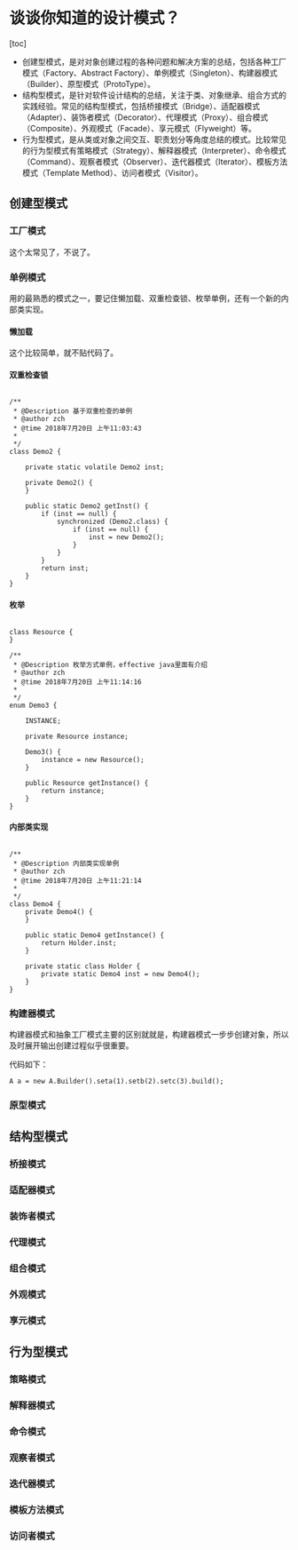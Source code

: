# 谈谈你知道的设计模式？

[toc]

- 创建型模式，是对对象创建过程的各种问题和解决方案的总结，包括各种工厂模式（Factory、Abstract Factory）、单例模式（Singleton）、构建器模式（Builder）、原型模式（ProtoType）。
- 结构型模式，是针对软件设计结构的总结，关注于类、对象继承、组合方式的实践经验。常见的结构型模式，包括桥接模式（Bridge）、适配器模式（Adapter）、装饰者模式（Decorator）、代理模式（Proxy）、组合模式（Composite）、外观模式（Facade）、享元模式（Flyweight）等。
- 行为型模式，是从类或对象之间交互、职责划分等角度总结的模式。比较常见的行为型模式有策略模式（Strategy）、解释器模式（Interpreter）、命令模式（Command）、观察者模式（Observer）、迭代器模式（Iterator）、模板方法模式（Template Method）、访问者模式（Visitor）。


## 创建型模式

### 工厂模式

这个太常见了，不说了。

### 单例模式

用的最熟悉的模式之一，要记住懒加载、双重检查锁、枚举单例，还有一个新的内部类实现。

#### 懒加载

这个比较简单，就不贴代码了。

#### 双重检查锁

```

/**
 * @Description 基于双重检查的单例
 * @author zch
 * @time 2018年7月20日 上午11:03:43
 *
 */
class Demo2 {

	private static volatile Demo2 inst;

	private Demo2() {
	}

	public static Demo2 getInst() {
		if (inst == null) {
			synchronized (Demo2.class) {
				if (inst == null) {
					inst = new Demo2();
				}
			}
		}
		return inst;
	}
}

```

#### 枚举

```

class Resource {
}

/**
 * @Description 枚举方式单例，effective java里面有介绍
 * @author zch
 * @time 2018年7月20日 上午11:14:16
 *
 */
enum Demo3 {

	INSTANCE;

	private Resource instance;

	Demo3() {
		instance = new Resource();
	}

	public Resource getInstance() {
		return instance;
	}
}

```

#### 内部类实现


```

/**
 * @Description 内部类实现单例
 * @author zch
 * @time 2018年7月20日 上午11:21:14
 *
 */
class Demo4 {
	private Demo4() {
	}

	public static Demo4 getInstance() {
		return Holder.inst;
	}

	private static class Holder {
		private static Demo4 inst = new Demo4();
	}
}
```


### 构建器模式

构建器模式和抽象工厂模式主要的区别就就是，构建器模式一步步创建对象，所以及时展开输出创建过程似乎很重要。

代码如下：
```
A a = new A.Builder().seta(1).setb(2).setc(3).build();
```

### 原型模式

## 结构型模式
### 桥接模式
### 适配器模式
### 装饰者模式
### 代理模式
### 组合模式
### 外观模式
### 享元模式

## 行为型模式

### 策略模式

### 解释器模式

### 命令模式

### 观察者模式

### 迭代器模式

### 模板方法模式

### 访问者模式
